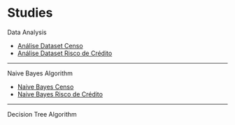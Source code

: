 # Studies

Data Analysis
* [Análise Dataset Censo](./Naive_Bayes/Análise_Dataset_Censo.ipynb)
* [Análise Dataset Risco de Crédito](./Naive_Bayes/Análise_Dataset_Crédito.ipynb)

---

Naive Bayes Algorithm
* [Naive Bayes Censo](./Naive_Bayes/Naive_Bayes_Censo.ipynb)
* [Naive Bayes Risco de Crédito](./Naive_Bayes/Naive_Bayes_Risco_de_Credito.ipynb)

---

Decision Tree Algorithm